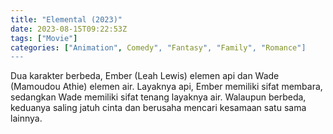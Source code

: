 ```yaml
---
title: "Elemental (2023)"
date: 2023-08-15T09:22:53Z
tags: ["Movie"]
categories: ["Animation", Comedy", "Fantasy", "Family", "Romance"]
---
```


Dua karakter berbeda, Ember (Leah Lewis) elemen api dan Wade (Mamoudou Athie) elemen air. Layaknya api, Ember memiliki sifat membara, sedangkan Wade memiliki sifat tenang layaknya air. Walaupun berbeda, keduanya saling jatuh cinta dan berusaha mencari kesamaan satu sama lainnya.

 <mux-player stream-type="on-demand"
  src="https://kp3d-my.sharepoint.com/personal/ryoo_kp3d_onmicrosoft_com/_layouts/15/download.aspx?share=EaIsKdOmk6lGoGUVcs3jXJwBZwNgl0NpoFWaDQCgiQRxyA" metadata-video-title="Elemental (2023)" prefer-playback="mse" controls>
  </mux-player>
  
  
  <script src="https://cdn.jsdelivr.net/npm/@mux/mux-player"></script>
  
   <script id="bzRcAhLnBnOdtNZ01w01Pc6o68FAB4xsOaKm28F7IOn01g" type="application/ld+json">
 {
  "@context": "https://schema.org/",
  "@type": "VideoObject",
  "name": "Elemental",
  "contentUrl": "https://stream.mux.com/bzRcAhLnBnOdtNZ01w01Pc6o68FAB4xsOaKm28F7IOn01g.m3u8",
  "thumbnailUrl": "https://www.themoviedb.org/t/p/original/2zmV7pgmmfAwh9SMS1c4DzCBsdc.jpg?width=314&fit_mode=preserve&time=25",
  "uploadDate": "2023-08-15T09:22:53Z",
}

</script>